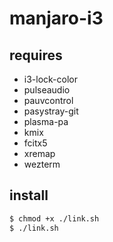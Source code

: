 # manjaro-i3

## requires
- i3-lock-color
- pulseaudio
- pauvcontrol
- pasystray-git
- plasma-pa
- kmix
- fcitx5
- xremap
- wezterm

## install
```sh
$ chmod +x ./link.sh
$ ./link.sh
```
